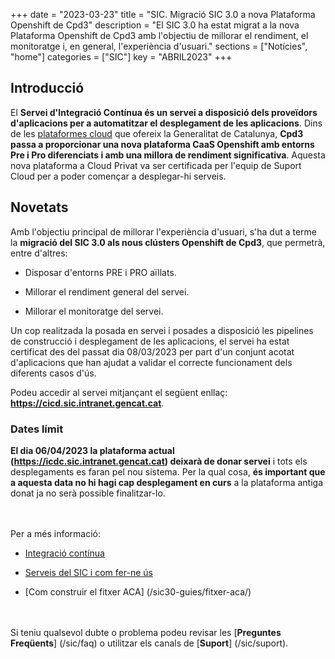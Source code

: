 +++
date        = "2023-03-23"
title       = "SIC. Migració SIC 3.0 a nova Plataforma Openshift de Cpd3"
description = "El SIC 3.0 ha estat migrat a la nova Plataforma Openshift de Cpd3 amb l'objectiu de millorar el rendiment, el monitoratge i, en general, l'experiència d'usuari."
sections    = ["Notícies", "home"]
categories  = ["SIC"]
key         = "ABRIL2023"
+++

## Introducció

El **Servei d'Integració Contínua és un servei a disposició dels proveïdors d'aplicacions per a automatitzar el desplegament
de les aplicacions**. Dins de les [plataformes cloud](/cloud/plataformes-cloud/) que ofereix la Generalitat de Catalunya,
**Cpd3 passa a proporcionar una nova plataforma CaaS Openshift amb entorns Pre i Pro diferenciats i amb una millora
de rendiment significativa**. Aquesta nova plataforma a Cloud Privat va ser certificada per l'equip de Suport
Cloud per a poder començar a desplegar-hi serveis.

## Novetats

Amb l'objectiu principal de millorar l'experiència d'usuari, s'ha dut a terme la **migració del SIC 3.0 als nous clústers
Openshift de Cpd3**, que permetrà, entre d'altres:

- Disposar d'entorns PRE i PRO aïllats.

- Millorar el rendiment general del servei.

- Millorar el monitoratge del servei.

Un cop realitzada la posada en servei i posades a disposició les pipelines de construcció i desplegament de les
aplicacions, el servei ha estat certificat des del passat dia 08/03/2023 per part d'un conjunt acotat d'aplicacions
que han ajudat a validar el correcte funcionament dels diferents casos d'ús.

Podeu accedir al servei mitjançant el següent enllaç: **https://cicd.sic.intranet.gencat.cat**.

### Dates límit

**El dia 06/04/2023 la plataforma actual (https://icdc.sic.intranet.gencat.cat) deixarà de donar servei** i
tots els desplegaments es faran pel nou sistema. Per la qual cosa, **és important que a aquesta data no hi hagi
cap desplegament en curs** a la plataforma antiga donat ja no serà possible finalitzar-lo.

<br/><br/>
Per a més informació:

- [Integració contínua](/sic30-serveis/ci/)

- [Serveis del SIC i com fer-ne ús](/sic30-guies/eines_sic/)

- [Com construir el fitxer ACA] (/sic30-guies/fitxer-aca/)

<br/><br/>
Si teniu qualsevol dubte o problema podeu revisar les [**Preguntes Freqüents**] (/sic/faq) o utilitzar els canals de [**Suport**] (/sic/suport).